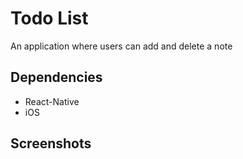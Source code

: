 # Todo List

An application where users can add and delete a note

## Dependencies
- React-Native
- iOS

## Screenshots
